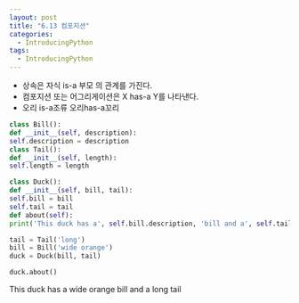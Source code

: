 ```yaml
---
layout: post
title: "6.13 컴포지션"
categories:
  - IntroducingPython
tags:
  - IntroducingPython
---
```


* 상속은 자식 is-a 부모 의 관계를 가진다.
* 컴포지션 또는 어그리게이션은 X has-a Y를 나타낸다.
* 오리 is-a조류 오리has-a꼬리
```python
class Bill():
def __init__(self, description):
self.description = description
class Tail():
def __init__(self, length):
self.length = length

class Duck():
def __init__(self, bill, tail):
self.bill = bill
self.tail = tail
def about(self):
print('This duck has a', self.bill.description, 'bill and a', self.tail.length, 'tail')
```
```python
tail = Tail('long')
bill = Bill('wide orange')
duck = Duck(bill, tail)
```
```python
duck.about()
```
This duck has a wide orange bill and a long tail
